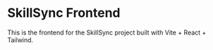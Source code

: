 # SkillSync Frontend

This is the frontend for the SkillSync project built with Vite + React + Tailwind.
